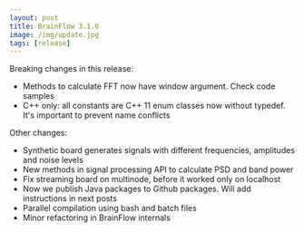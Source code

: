 ```yaml
---
layout: post
title: BrainFlow 3.1.0
image: /img/update.jpg
tags: [release]
---
```


Breaking changes in this release:

* Methods to calculate FFT now have window argument. Check code samples
* C++ only: all constants are C++ 11 enum classes now without typedef. It's important to prevent name conflicts

Other changes:

* Synthetic board generates signals with different frequencies, amplitudes and noise levels
* New methods in signal processing API to calculate PSD and band power
* Fix streaming board on multinode, before it worked only on localhost
* Now we publish Java packages to Github packages. Will add instructions in next posts
* Parallel compilation using bash and batch files
* Minor refactoring in BrainFlow internals
